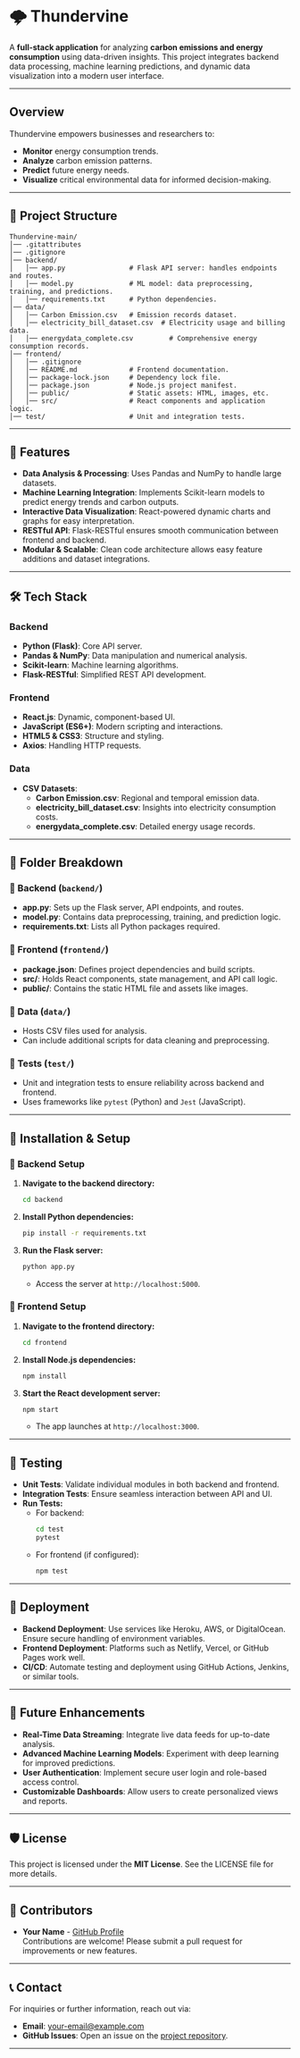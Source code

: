 # 🌩️ Thundervine

A **full-stack application** for analyzing **carbon emissions and energy consumption** using data-driven insights. This project integrates backend data processing, machine learning predictions, and dynamic data visualization into a modern user interface.

---

## Overview

Thundervine empowers businesses and researchers to:
- **Monitor** energy consumption trends.
- **Analyze** carbon emission patterns.
- **Predict** future energy needs.
- **Visualize** critical environmental data for informed decision-making.

---

## 📁 Project Structure

```
Thundervine-main/
│── .gitattributes
│── .gitignore
│── backend/
│   │── app.py                # Flask API server: handles endpoints and routes.
│   │── model.py              # ML model: data preprocessing, training, and predictions.
│   │── requirements.txt      # Python dependencies.
│── data/
│   │── Carbon Emission.csv   # Emission records dataset.
│   │── electricity_bill_dataset.csv  # Electricity usage and billing data.
│   │── energydata_complete.csv         # Comprehensive energy consumption records.
│── frontend/
│   │── .gitignore
│   │── README.md             # Frontend documentation.
│   │── package-lock.json     # Dependency lock file.
│   │── package.json          # Node.js project manifest.
│   │── public/               # Static assets: HTML, images, etc.
│   │── src/                  # React components and application logic.
│── test/                     # Unit and integration tests.
```

---

## 🚀 Features

- **Data Analysis & Processing**: Uses Pandas and NumPy to handle large datasets.
- **Machine Learning Integration**: Implements Scikit-learn models to predict energy trends and carbon outputs.
- **Interactive Data Visualization**: React-powered dynamic charts and graphs for easy interpretation.
- **RESTful API**: Flask-RESTful ensures smooth communication between frontend and backend.
- **Modular & Scalable**: Clean code architecture allows easy feature additions and dataset integrations.

---

## 🛠️ Tech Stack

### Backend
- **Python (Flask)**: Core API server.
- **Pandas & NumPy**: Data manipulation and numerical analysis.
- **Scikit-learn**: Machine learning algorithms.
- **Flask-RESTful**: Simplified REST API development.

### Frontend
- **React.js**: Dynamic, component-based UI.
- **JavaScript (ES6+)**: Modern scripting and interactions.
- **HTML5 & CSS3**: Structure and styling.
- **Axios**: Handling HTTP requests.

### Data
- **CSV Datasets**: 
  - **Carbon Emission.csv**: Regional and temporal emission data.
  - **electricity_bill_dataset.csv**: Insights into electricity consumption costs.
  - **energydata_complete.csv**: Detailed energy usage records.

---

## 📂 Folder Breakdown

### 🔹 Backend (`backend/`)
- **app.py**: Sets up the Flask server, API endpoints, and routes.
- **model.py**: Contains data preprocessing, training, and prediction logic.
- **requirements.txt**: Lists all Python packages required.

### 🔹 Frontend (`frontend/`)
- **package.json**: Defines project dependencies and build scripts.
- **src/**: Holds React components, state management, and API call logic.
- **public/**: Contains the static HTML file and assets like images.

### 🔹 Data (`data/`)
- Hosts CSV files used for analysis.
- Can include additional scripts for data cleaning and preprocessing.

### 🔹 Tests (`test/`)
- Unit and integration tests to ensure reliability across backend and frontend.
- Uses frameworks like `pytest` (Python) and `Jest` (JavaScript).

---

## 🚀 Installation & Setup

### 🔹 Backend Setup

1. **Navigate to the backend directory:**
    ```bash
    cd backend
    ```
2. **Install Python dependencies:**
    ```bash
    pip install -r requirements.txt
    ```
3. **Run the Flask server:**
    ```bash
    python app.py
    ```
   - Access the server at `http://localhost:5000`.

### 🔹 Frontend Setup

1. **Navigate to the frontend directory:**
    ```bash
    cd frontend
    ```
2. **Install Node.js dependencies:**
    ```bash
    npm install
    ```
3. **Start the React development server:**
    ```bash
    npm start
    ```
   - The app launches at `http://localhost:3000`.

---

## 🧪 Testing

- **Unit Tests**: Validate individual modules in both backend and frontend.
- **Integration Tests**: Ensure seamless interaction between API and UI.
- **Run Tests:**
  - For backend:
    ```bash
    cd test
    pytest
    ```
  - For frontend (if configured):
    ```bash
    npm test
    ```

---

## 🚀 Deployment

- **Backend Deployment**: Use services like Heroku, AWS, or DigitalOcean. Ensure secure handling of environment variables.
- **Frontend Deployment**: Platforms such as Netlify, Vercel, or GitHub Pages work well.
- **CI/CD**: Automate testing and deployment using GitHub Actions, Jenkins, or similar tools.

---

## 🔄 Future Enhancements

- **Real-Time Data Streaming**: Integrate live data feeds for up-to-date analysis.
- **Advanced Machine Learning Models**: Experiment with deep learning for improved predictions.
- **User Authentication**: Implement secure user login and role-based access control.
- **Customizable Dashboards**: Allow users to create personalized views and reports.

---

## 🛡️ License

This project is licensed under the **MIT License**. See the LICENSE file for more details.

---

## 🌟 Contributors

- **Your Name** - [GitHub Profile](https://github.com/yourprofile)  
  Contributions are welcome! Please submit a pull request for improvements or new features.

---

## 📞 Contact

For inquiries or further information, reach out via:
- **Email**: your-email@example.com
- **GitHub Issues**: Open an issue on the [project repository](https://github.com/yourprofile/Thundervine-main).

---
